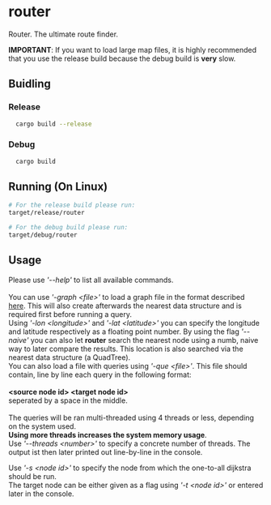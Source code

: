 # router

Router. The ultimate route finder.

**IMPORTANT**: If you want to load large map files, it is highly recommended that you use the release build because the debug build is **very** slow.

## Buidling
### Release
```sh
  cargo build --release
```

### Debug
```sh
  cargo build
```

## Running (On Linux)
```sh
# For the release build please run:
target/release/router

# For the debug build please run:
target/debug/router
```

## Usage

Please use *'--help'* to list all available commands.<br><br>
You can use *'-graph \<file\>'* to load a graph file in the format described [here](https://fmi.uni-stuttgart.de/alg/research/stuff/ "FMI Uni Stuttgart"). This will also create afterwards the nearest data structure and is required first before running a query.<br>
Using *'-lon \<longitude\>'* and *'-lat \<latitude\>'* you can specify the longitude and latitude respectively as a floating point number. By using the flag *'--naive'* you can also let **router** search the nearest node using a numb, naive way to later compare the results. This location is also searched via the nearest data structure (a QuadTree).<br>
You can also load a file with queries using *'-que \<file\>'*. This file should contain, line by line each query in the following format:<br><br>
**\<source node id\> \<target node id\>**<br>
seperated by a space in the middle.
<br><br>
The queries will be ran multi-threaded using 4 threads or less, depending on the system used.<br>
**Using more threads increases the system memory usage**.<br>
Use *'--threads \<number\>'* to specify a concrete number of threads.
The output ist then later printed out line-by-line in the console.<br>

Use *'-s \<node id\>'* to specify the node from which the one-to-all dijkstra should be run.<br>
The target node can be either given as a flag using *'-t \<node id>'* or entered later in the console.




